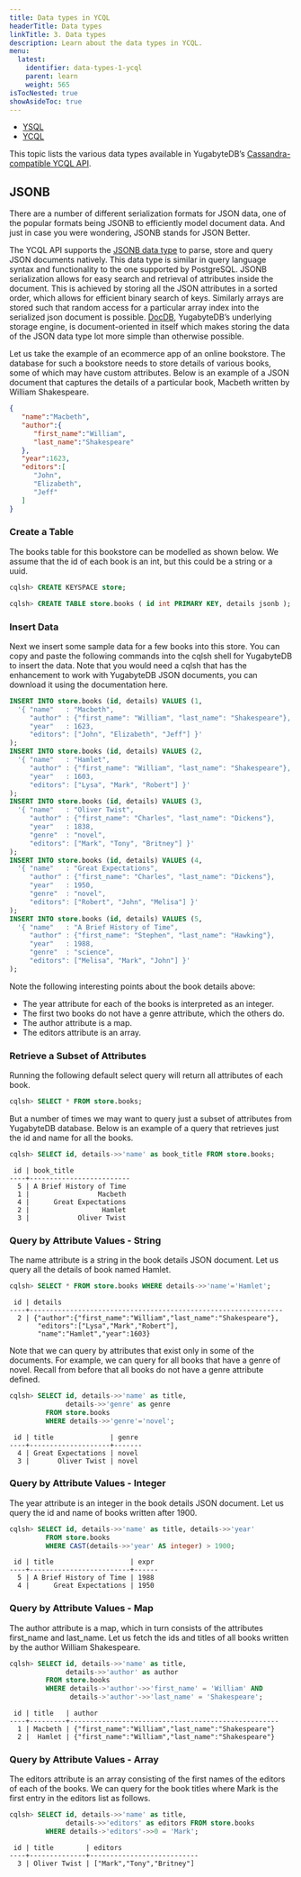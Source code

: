```yaml
---
title: Data types in YCQL
headerTitle: Data types
linkTitle: 3. Data types
description: Learn about the data types in YCQL.
menu:
  latest:
    identifier: data-types-1-ycql
    parent: learn
    weight: 565
isTocNested: true
showAsideToc: true
---
```


<ul class="nav nav-tabs-alt nav-tabs-yb">

  <li >
    <a href="/latest/develop/learn/data-types-ysql" class="nav-link">
      <i class="icon-postgres" aria-hidden="true"></i>
      YSQL
    </a>
  </li>

  <li >
    <a href="/latest/develop/learn/data-types-ycql" class="nav-link active">
      <i class="icon-cassandra" aria-hidden="true"></i>
      YCQL
    </a>
  </li>

</ul>

This topic lists the various data types available in YugabyteDB’s [Cassandra-compatible YCQL API](../../../api/ycql).

## JSONB

There are a number of different serialization formats for JSON data, one of the popular formats being JSONB to efficiently model document data. And just in case you were wondering, JSONB stands for JSON Better.

The YCQL API supports the [JSONB data type](../../../api/ycql/type_jsonb/) to parse, store and query JSON documents natively. This data type is similar in query language syntax and functionality to the one supported by PostgreSQL. JSONB serialization allows for easy search and retrieval of attributes inside the document. This is achieved by storing all the JSON attributes in a sorted order, which allows for efficient binary search of keys. Similarly arrays are stored such that random access for a particular array index into the serialized json document is possible. [DocDB](../../../architecture/concepts/persistence/), YugabyteDB’s underlying storage engine, is document-oriented in itself which makes storing the data of the JSON data type lot more simple than otherwise possible.

Let us take the example of an ecommerce app of an online bookstore. The database for such a bookstore needs to store details of various books, some of which may have custom attributes. Below is an example of a JSON document that captures the details of a particular book, Macbeth written by William Shakespeare.

```json
{
   "name":"Macbeth",
   "author":{
      "first_name":"William",
      "last_name":"Shakespeare"
   },
   "year":1623,
   "editors":[
      "John",
      "Elizabeth",
      "Jeff"
   ]
}
```

### Create a Table

The books table for this bookstore can be modelled as shown below. We assume that the id of each book is an int, but this could be a string or a uuid.

```sql
cqlsh> CREATE KEYSPACE store;
```
```sql
cqlsh> CREATE TABLE store.books ( id int PRIMARY KEY, details jsonb );
```

### Insert Data
Next we insert some sample data for a few books into this store. You can copy and paste the following commands into the cqlsh shell for YugabyteDB to insert the data. Note that you would need a cqlsh that has the enhancement to work with YugabyteDB JSON documents, you can download it using the documentation here.

```sql
INSERT INTO store.books (id, details) VALUES (1, 
  '{ "name"   : "Macbeth", 
     "author" : {"first_name": "William", "last_name": "Shakespeare"},
     "year"   : 1623,
     "editors": ["John", "Elizabeth", "Jeff"] }'
);
INSERT INTO store.books (id, details) VALUES (2,
  '{ "name"   : "Hamlet",
     "author" : {"first_name": "William", "last_name": "Shakespeare"},
     "year"   : 1603,
     "editors": ["Lysa", "Mark", "Robert"] }'
);
INSERT INTO store.books (id, details) VALUES (3,
  '{ "name"   : "Oliver Twist",
     "author" : {"first_name": "Charles", "last_name": "Dickens"},
     "year"   : 1838,
     "genre"  : "novel",
     "editors": ["Mark", "Tony", "Britney"] }'
);
INSERT INTO store.books (id, details) VALUES (4,
  '{ "name"   : "Great Expectations",
     "author" : {"first_name": "Charles", "last_name": "Dickens"},
     "year"   : 1950,
     "genre"  : "novel",
     "editors": ["Robert", "John", "Melisa"] }'
);
INSERT INTO store.books (id, details) VALUES (5,
  '{ "name"   : "A Brief History of Time",
     "author" : {"first_name": "Stephen", "last_name": "Hawking"},
     "year"   : 1988,
     "genre"  : "science",
     "editors": ["Melisa", "Mark", "John"] }'
);
```

Note the following interesting points about the book details above:
- The year attribute for each of the books is interpreted as an integer.
- The first two books do not have a genre attribute, which the others do.
- The author attribute is a map.
- The editors attribute is an array.


### Retrieve a Subset of Attributes

Running the following default select query will return all attributes of each book.

```sql
cqlsh> SELECT * FROM store.books;

```
But a number of times we may want to query just a subset of attributes from YugabyteDB database. Below is an example of a query that retrieves just the id and name for all the books.

```sql
cqlsh> SELECT id, details->>'name' as book_title FROM store.books;
```
```
 id | book_title
----+-------------------------
  5 | A Brief History of Time
  1 |                 Macbeth
  4 |      Great Expectations
  2 |                  Hamlet
  3 |            Oliver Twist
```

### Query by Attribute Values - String

The name attribute is a string in the book details JSON document. Let us query all the details of book named Hamlet.

```sql
cqlsh> SELECT * FROM store.books WHERE details->>'name'='Hamlet';
```
```
 id | details
----+---------------------------------------------------------------
  2 | {"author":{"first_name":"William","last_name":"Shakespeare"},
       "editors":["Lysa","Mark","Robert"],
       "name":"Hamlet","year":1603}
```

Note that we can query by attributes that exist only in some of the documents. For example, we can query for all books that have a genre of novel. Recall from before that all books do not have a genre attribute defined.

```sql
cqlsh> SELECT id, details->>'name' as title,
              details->>'genre' as genre
         FROM store.books
         WHERE details->>'genre'='novel';
```
```
 id | title              | genre
----+--------------------+-------
  4 | Great Expectations | novel
  3 |       Oliver Twist | novel
```

### Query by Attribute Values - Integer

The year attribute is an integer in the book details JSON document. Let us query the id and name of books written after 1900.

```sql
cqlsh> SELECT id, details->>'name' as title, details->>'year'
         FROM store.books
         WHERE CAST(details->>'year' AS integer) > 1900;
```
```
 id | title                   | expr
----+-------------------------+------
  5 | A Brief History of Time | 1988
  4 |      Great Expectations | 1950
```

### Query by Attribute Values - Map

The author attribute is a map, which in turn consists of the attributes first_name and last_name. Let us fetch the ids and titles of all books written by the author William Shakespeare.

```sql
cqlsh> SELECT id, details->>'name' as title,
              details->>'author' as author
         FROM store.books
         WHERE details->'author'->>'first_name' = 'William' AND
               details->'author'->>'last_name' = 'Shakespeare';
```
```
 id | title   | author
----+---------+----------------------------------------------------
  1 | Macbeth | {"first_name":"William","last_name":"Shakespeare"}
  2 |  Hamlet | {"first_name":"William","last_name":"Shakespeare"}
```


### Query by Attribute Values - Array

The editors attribute is an array consisting of the first names of the editors of each of the books. We can query for the book titles where Mark is the first entry in the editors list as follows.

```sql
cqlsh> SELECT id, details->>'name' as title,
              details->>'editors' as editors FROM store.books
         WHERE details->'editors'->>0 = 'Mark';
```
```
 id | title        | editors
----+--------------+---------------------------
  3 | Oliver Twist | ["Mark","Tony","Britney"]
```
